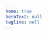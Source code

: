 ```yaml
---
home: true
heroText: null
tagline: null
---
```


<home-page title="什么是 LinDB？" :intro="['LinDB 是一款开源分布式时序数据库，具有高性能、高可用性和水平扩展性等特性。', '提供海量时序数据存储的同时支持跨多数据中心的能力，目前 LinDB 已经支撑起「饿了么」所有监控数据的存储。']" startText="快速上手"/>

<intro-list title="特色功能">
  <intro-item 
    icon="icongaoxingneng"
    title="高性能" 
    summary="单机支持百万以上TPS写入；高效的数据压缩与多节点的并行查询与计算，专注查询性能优化。"/>

  <intro-item 
    icon="iconxitongkeyongxing"
    title="高可用" 
    summary="独创的多通道复制协议支持任意节点数的多副本机制，可保证整个服务的高可用性。"/>

  <intro-item 
    icon="iconshenjing"
    title="简单易用" 
    summary="支持Metric + Tags + Fields的方式，无需提前定义Schema；可通过LinQL进行实时数据分析。"/>

  <intro-item 
    icon="iconextend"
    title="水平扩展" 
    summary="支持Tags级别的Sharding机制，可将任一Metric数据充分分散到多个存储节点，既避免了热点问题，又可通过增加服务器数量线性增加处理能力。"/>

  <intro-item 
    icon="iconshujuzhongxin"
    title="跨多数据中心" 
    summary="支持各数据中心写入，多数据中心查询聚合。"/>

  <intro-item 
    icon="iconchucun"
    title="自动Rollup" 
    summary="支持秒级数据写入后自动Rollup到分钟、小时和天的粒度，无需人工介入（如InfluxDB Continuous-Query）。"/>

</intro-list>